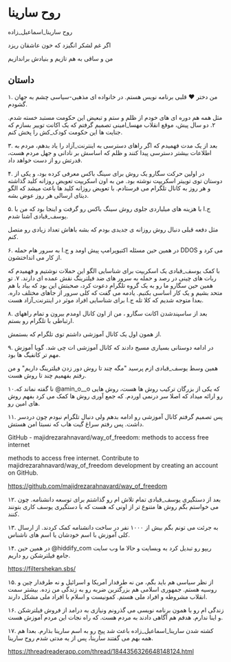 # روح سارینا

روح سارینا_اسماعیل_زاده

اگر غم لشکر انگیزد که خون عاشقان ریزد

من و ساقی به هم تازیم و بنیادش براندازیم


## داستان


۱. من دختر ♥️ قلبی برنامه نویس هستم. در خانواده ای مذهبی-سیاسی چشم به جهان گشودم.

مثل همه هم دوره ای های خودم از ظلم و ستم و تبعیض این حکومت مستبد خسته شدم.
۲. دو سال پیش، موقع انقلاب  مهسا_امينی‌‌ تصمیم گرفتم که یک اکانت توییر بسازم که جنایت ها این حکومت  کودک_کش را پخش کنم.

۳. بعد از یک مدت فهمیدم که اگر راهای دسترسی به  اینترنت_آزاد را یاد بدهم، مردم به اطلاعات بیشتر دسترسی پیدا کنند و ظلم که اساسش بر نادانی و جهل مردم هست، قدرتش رو از دست خواهد داد.

۴. در اولین حرکت  سگارو یک روش برای سینگ باکس معرفی کرده بود، و یکی از دوستان توی توییتر اسکریپت نوشته بود. من به اون اسکریپت تعویض روزانه کلید گذاشته و هر روز به کانال تلگرام می فرستادم. با تعویض روزانه کلید ها باعث میشد که الگو دیتای ارسالی هر روز عوض بشه.

۵. ج.ا با هزینه های میلیاردی جلوی روش سینگ باکس رو گرفت و اینجا بود که من با  یوسف_قبادی آشنا شدم.

مثل دفعه قبلی دنبال روش روزانه ی جدیدی بودم که بشه باهاش تعداد زیادی رو متصل کنم.

۶. در همین حین مسئله اکتیوپرامپ پیش اومد و ج.ا به سرور هام حمله DDOS می کرد و از کار می انداختشون.

با کمک  یوسف_قبادی یک اسکریپت برای شناسایی الگو این حملات نوشتیم و فهمیدم که ربات های چینی در رصد و حمله به سرور های ضد  فیلترینگ نقش عمده ای دارند.
۷. تو همین حین  سگارو ما رو به یک گروه تلگرام دعوت کرد، صحبتش این بود که بیاد با هم متحد بشیم و یک کار اساسی بکنیم. یادمه می گفت که 
کلی سرور از جاهای مختلف داره. بعدا متوجه شدیم که کلا تله ج.ا برای شناسایی افراد موثر در  اینترنت_آزاد هست.

۸. بعد از ساسپندشدن اکانت  سگارو ، من از اون کانال اومدم بیرون و تمام راههای ارتباطی با تلگرام رو بستم.

از همون اول یک کانال آموزشی داشتم توی تلگرام که بستمش.

۹. در ادامه دوستانی بسیاری مسیج دادند که کانال آموزشی ات چی شد. گویا آموزش مهم تر کانفیگ ها بود.

همین وسط  یوسف_قبادی ازم پرسید "مگه چند تا روش دور زدن  فیلترینگ داریم" و من رفتم بفهمیم چند تا روش هست.

۱۰.نا گفته نماند که @amin_o__o که یکی از بزرگان ترکیب روش ها هست، روش هایی رو ارائه میداد که اصلا سر درنمی اوردم. که جمع آوری روش ها کمک می کرد بفهم روش های امین رو.

۱۱. پس تصمیم گرفتم کانال آموزشی رو ادامه بدهم ولی دنبال تلگرام نبودم چون دردسر داشت.
پس رفتم سراغ گیت هاب که نسبتا امن هستش.

GitHub - majidrezarahnavard/way_of_freedom: methods to access free internet

methods to access free internet. Contribute to majidrezarahnavard/way_of_freedom development by creating an account on GitHub.

https://github.com/majidrezarahnavard/way_of_freedom

۱۲. بعد از دستگیری  یوسف_قبادی تمام تلاش ام رو گذاشتم برای توسعه دانشنامه. چون می خواستم بگم روش ها متنوع تر از اونی که هست که با دستگیری یوسف کاری بتونند کنند.

۱۳. به جرئت می تونم بگم بیش از ۱۰۰۰ نفر در ساخت دانشنامه کمک کردند. از ارسال کلی آموزش با اسم خودشان یا اسم های ناشناس.

۱۴. در همین حین @hiddify_com ریپو رو تبدیل کرد به وبسایت و حالا ما وب سایت جامع  فیلترشکن رو داریم.

https://filtershekan.sbs/

۱۵. از نظر سیاسی هم باید بگم، من نه طرفدار آمریکا و اسرائیل و نه طرفدار چین و روسیه هستم. جمهوری اسلامی هم بزرگترین ضربه رو به زندگی من زده. بیشتر سمت انقلاب مشروطه و افراد ملی هستم. کمونیست و اسلام با افراد ملی مشکل دارند.

۱۶. زندگی ام رو با همون برنامه نویسی می گذرونم ونیازی به درامد از فروش  فیلترشکن و اینا ندارم. هدفم هم آگاهی دادند به مردم هست. که راه نجات این مردم آموزش هست.

۱۷. کشته شدن  سارینا_اسماعیل_زاده باعث شد پیج رو به اسم سارینا بذارم. بعدا هم همه بهم می گفتند سارینا، پس از یه مدتی شدم روح سارینا. 

https://threadreaderapp.com/thread/1844356326648148124.html